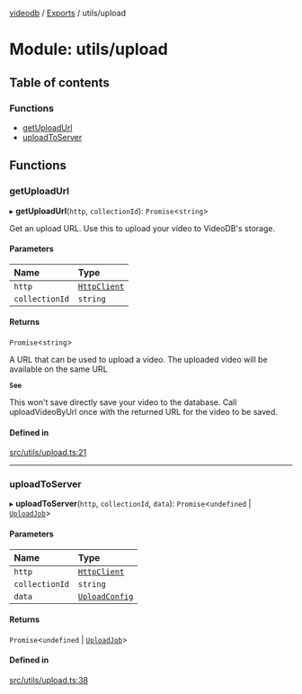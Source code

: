 [videodb](../README.md) / [Exports](../modules.md) / utils/upload

# Module: utils/upload

## Table of contents

### Functions

- [getUploadUrl](utils_upload.md#getuploadurl)
- [uploadToServer](utils_upload.md#uploadtoserver)

## Functions

### getUploadUrl

▸ **getUploadUrl**(`http`, `collectionId`): `Promise`\<`string`\>

Get an upload URL. Use this to upload your video to
VideoDB's storage.

#### Parameters

| Name | Type |
| :------ | :------ |
| `http` | [`HttpClient`](../classes/utils_httpClient.HttpClient.md) |
| `collectionId` | `string` |

#### Returns

`Promise`\<`string`\>

A URL that can be used to upload a video.
The uploaded video will be available on the same URL

**`See`**

This won't save directly save your
video to the database. Call uploadVideoByUrl once
with the returned URL for the video to be saved.

#### Defined in

[src/utils/upload.ts:21](https://github.com/video-db/videodb-node/blob/4dc9a20/src/utils/upload.ts#L21)

___

### uploadToServer

▸ **uploadToServer**(`http`, `collectionId`, `data`): `Promise`\<`undefined` \| [`UploadJob`](../classes/utils_job.UploadJob.md)\>

#### Parameters

| Name | Type |
| :------ | :------ |
| `http` | [`HttpClient`](../classes/utils_httpClient.HttpClient.md) |
| `collectionId` | `string` |
| `data` | [`UploadConfig`](types_collection.md#uploadconfig) |

#### Returns

`Promise`\<`undefined` \| [`UploadJob`](../classes/utils_job.UploadJob.md)\>

#### Defined in

[src/utils/upload.ts:38](https://github.com/video-db/videodb-node/blob/4dc9a20/src/utils/upload.ts#L38)
